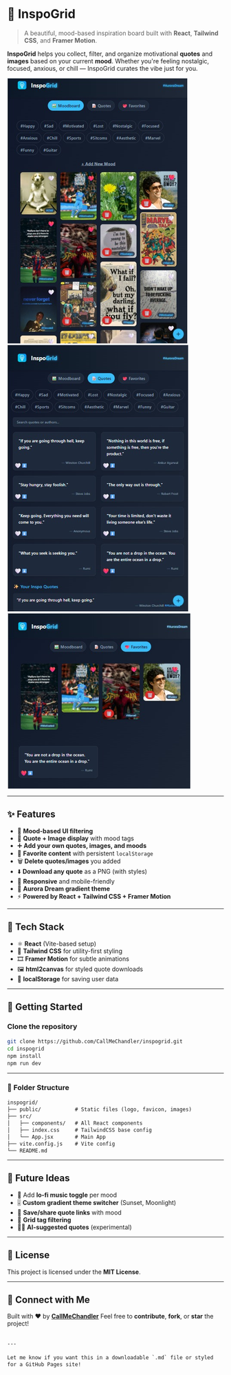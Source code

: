 # 🌌 InspoGrid

> A beautiful, mood-based inspiration board built with **React**, **Tailwind CSS**, and **Framer Motion**.

**InspoGrid** helps you collect, filter, and organize motivational **quotes** and **images** based on your current **mood**. Whether you're feeling nostalgic, focused, anxious, or chill — InspoGrid curates the vibe just for you.

![InspoGrid Screenshots](./public/preview.jpg)
![Preview](./public/preview2.jpg)
![Preview](./public/preview3.jpg)


---

## ✨ Features

- 🎨 **Mood-based UI filtering**
- 🧠 **Quote + Image display** with mood tags
- ➕ **Add your own quotes, images, and moods**
- 💖 **Favorite content** with persistent `localStorage`
- 🗑️ **Delete quotes/images** you added
- ⬇️ **Download any quote** as a PNG (with styles)
- 📱 **Responsive** and mobile-friendly
- 🌈 **Aurora Dream gradient theme**
- ⚡ **Powered by React + Tailwind CSS + Framer Motion**

---

## 🧪 Tech Stack

- ⚛️ **React** (Vite-based setup)
- 🎨 **Tailwind CSS** for utility-first styling
- 🎞️ **Framer Motion** for subtle animations
- 🖼️ **html2canvas** for styled quote downloads
- 💾 **localStorage** for saving user data

---

## 🚀 Getting Started

### Clone the repository

```bash
git clone https://github.com/CallMeChandler/inspogrid.git
cd inspogrid
npm install
npm run dev
````

---

### 📁 Folder Structure

```
inspogrid/
├── public/           # Static files (logo, favicon, images)
├── src/
│   ├── components/   # All React components
│   ├── index.css     # TailwindCSS base config
│   └── App.jsx       # Main App
├── vite.config.js    # Vite config
└── README.md
```

---

## 🧠 Future Ideas

* 🎼 Add **lo-fi music toggle** per mood
* 🎚️ **Custom gradient theme switcher** (Sunset, Moonlight)
* 📌 **Save/share quote links** with mood
* 🧩 **Grid tag filtering**
* 🧙‍♂️ **AI-suggested quotes** (experimental)

---

## 📜 License

This project is licensed under the **MIT License**.

---

## 📣 Connect with Me

Built with ❤️ by **[CallMeChandler](https://github.com/CallMeChandler)**
Feel free to **contribute**, **fork**, or **star** the project!

```

---

Let me know if you want this in a downloadable `.md` file or styled for a GitHub Pages site!
```
